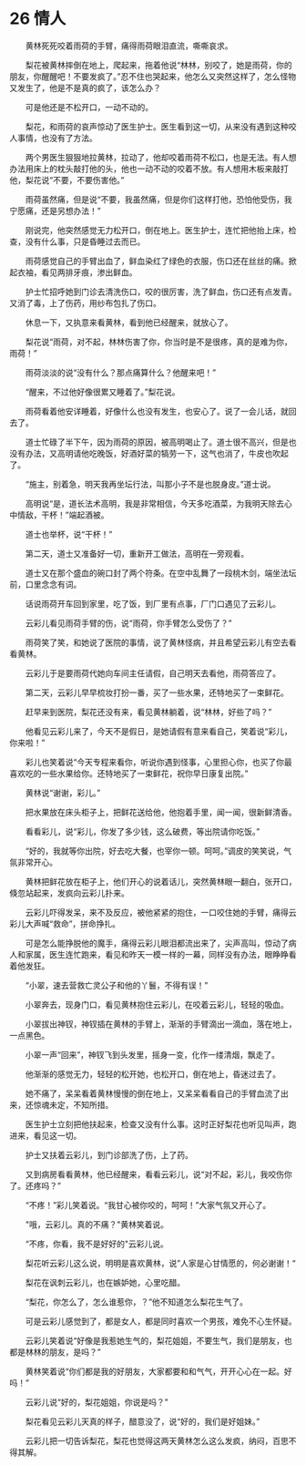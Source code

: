 # 26 情人

　　黄林死死咬着雨荷的手臂，痛得雨荷眼泪直流，嘶嘶哀求。

　　梨花被黄林摔倒在地上，爬起来，拖着他说“林林，别咬了，她是雨荷，你的朋友，你醒醒吧！不要发疯了。”忍不住也哭起来，他怎么又突然这样了，怎么怪物又发生了，他是不是真的疯了，该怎么办？

　　可是他还是不松开口，一动不动的。

　　梨花，和雨荷的哀声惊动了医生护士。医生看到这一切，从来没有遇到这种咬人事情，也没有了方法。

　　两个男医生狠狠地拉黄林，拉动了，他却咬着雨荷不松口，也是无法。有人想办法用床上的枕头敲打他的头，他也一动不动的咬着不放。有人想用木板来敲打他，梨花说“不要，不要伤害他。”

　　雨荷虽然痛，但是说“不要，我虽然痛，但是你们这样打他，恐怕他受伤，我宁愿痛，还是另想办法！”

　　刚说完，他突然感觉无力松开口，倒在地上。医生护士，连忙把他抬上床，检查，没有什么事，只是昏睡过去而已。

　　雨荷感觉自己的手臂出血了，鲜血染红了绿色的衣服，伤口还在丝丝的痛。掀起衣袖，看见两排牙痕，渗出鲜血。

　　护士忙招呼她到门诊去清洗伤口，咬的很厉害，洗了鲜血，伤口还有点发青。又消了毒，上了伤药，用纱布包扎了伤口。

　　休息一下，又执意来看黄林，看到他已经醒来，就放心了。

　　梨花说“雨荷，对不起，林林伤害了你，你当时是不是很疼，真的是难为你，雨荷！”

　　雨荷淡淡的说“没有什么？那点痛算什么？他醒来吧！”

　　“醒来，不过他好像很累又睡着了。”梨花说。

　　雨荷看着他安详睡着，好像什么也没有发生，也安心了。说了一会儿话，就回去了。

　　道士忙碌了半下午，因为雨荷的原因，被高明喝止了。道士很不高兴，但是也没有办法，又高明请他吃晚饭，好酒好菜的犒劳一下，这气也消了，牛皮也吹起了。

　　“施主，别着急，明天我再坐坛行法，叫那小子不是也脱身皮。”道士说。

　　高明说“是，道长法术高明，我是非常相信，今天多吃酒菜，为我明天除去心中情敌，干杯！”端起酒被。

　　道士也举杯，说“干杯！”

　　第二天，道士又准备好一切，重新开工做法，高明在一旁观看。

　　道士又在那个盛血的碗口封了两个符条。在空中乱舞了一段桃木剑，端坐法坛前，口里念念有词。

　　话说雨荷开车回到家里，吃了饭，到厂里有点事，厂门口遇见了云彩儿。

　　云彩儿看见雨荷手臂的伤，说“雨荷，你手臂怎么受伤了？”

　　雨荷笑了笑，和她说了医院的事情，说了黄林怪病，并且希望云彩儿有空去看看黄林。

　　云彩儿于是要雨荷代她向车间主任请假，自己明天去看他，雨荷答应了。

　　第二天，云彩儿早早梳妆打扮一番，买了一些水果，还特地买了一束鲜花。

　　赶早来到医院，梨花还没有来，看见黄林躺着，说“林林，好些了吗？”

　　他看见云彩儿来了，今天不是假日，是她请假有意来看自己，笑着说“彩儿，你来啦！”

　　彩儿也笑着说“今天专程来看你，听说你遇到怪事，心里担心你，也买了你最喜欢吃的一些水果给你。还特地买了一束鲜花，祝你早日康复出院。”

　　黄林说“谢谢，彩儿。”

　　把水果放在床头柜子上，把鲜花送给他，他抱着手里，闻一闻，很新鲜清香。

　　看看彩儿，说“彩儿，你发了多少钱，这么破费，等出院请你吃饭。”

　　“好的，我就等你出院，好去吃大餐，也宰你一顿。呵呵。”调皮的笑笑说，气氛非常开心。

　　黄林把鲜花放在柜子上，他们开心的说着话儿，突然黄林眼一翻白，张开口，倏忽站起来，发疯向云彩儿扑来。

　　云彩儿吓得发呆，来不及反应，被他紧紧的抱住，一口咬住她的手臂，痛得云彩儿大声喊“救命”，拼命挣扎。

　　可是怎么能挣脱他的魔手，痛得云彩儿眼泪都流出来了，尖声高叫，惊动了病人和家属，医生连忙跑来，看见和昨天一模一样的一幕，同样没有办法，眼睁睁看着他发狂。

　　“小翠，速去营救亡灵公子和他的丫鬟，不得有误！”

　　小翠奔去，现身门口，看见黄林抱住云彩儿，在咬着云彩儿，轻轻的吸血。

　　小翠拔出神钗，神钗插在黄林的手臂上，渐渐的手臂滴出一滴血，落在地上，一点黑色。

　　小翠一声“回来”，神钗飞到头发里，摇身一变，化作一缕清烟，飘走了。

　　他渐渐的感觉无力，轻轻的松开她，也松开口，倒在地上，昏迷过去了。

　　她不痛了，呆呆看着黄林慢慢的倒在地上，又呆呆看看自己的手臂血流了出来，还惊魂未定，不知所措。

　　医生护士立刻把他扶起来，检查又没有什么事。这时正好梨花也听见叫声，跑进来，看见这一切。

　　护士又扶着云彩儿，到门诊部洗了伤，上了药。

　　又到病房看看黄林，他已经醒来，看看云彩儿，说“对不起，彩儿，我咬伤你了。还疼吗？”

　　“不疼！”彩儿笑着说。“我甘心被你咬的，呵呵！”大家气氛又开心了。

　　"哦，云彩儿。真的不痛？"黄林笑着说。

　　“不疼，你看，我不是好好的"云彩儿说。

　　梨花听云彩儿这么说，明明是喜欢黄林，说”人家是心甘情愿的，何必谢谢！“

　　梨花在讽刺云彩儿，也在嫉妒她，心里吃醋。

　　“梨花，你怎么了，怎么谁惹你，？”他不知道怎么梨花生气了。

　　可是云彩儿感觉到了，都是女人，都是同时喜欢一个男孩，难免不心生怀疑。

　　云彩儿笑着说“好像是我惹她生气的，梨花姐姐，不要生气，我们是朋友，也都是林林的朋友，是吗？”

　　黄林笑着说“你们都是我的好朋友，大家都要和和气气，开开心心在一起。好吗！”

　　云彩儿说“好的，梨花姐姐，你说是吗？”

　　梨花看见云彩儿天真的样子，醋意没了，说“好的，我们是好姐妹。”

　　云彩儿把一切告诉梨花，梨花也觉得这两天黄林怎么这么发疯，纳闷，百思不得其解。



